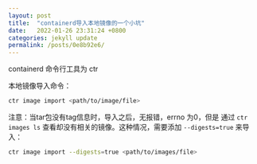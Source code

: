 ```yaml
---
layout: post
title:  "containerd导入本地镜像的一个小坑"
date:   2022-01-26 23:31:24 +0800
categories: jekyll update
permalink: /posts/0e8b92e6/
---
```


containerd 命令行工具为 ctr

本地镜像导入命令：

```bash
ctr image import <path/to/image/file>
```


注意：当tar包没有tag信息时，导入之后，无报错，errno 为0，但是 通过 `ctr images ls` 查看却没有相关的镜像。这种情况，需要添加 `--digests=true`  来导入：

```bash
ctr image import --digests=true <path/to/images/file>
```
